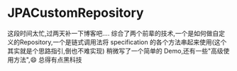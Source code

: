 # JPACustomRepository
这段时间太忙,过两天补一下博客吧....
综合了两个前辈的技术,一个是如何做自定义的Repository,一个是链式调用法将 specification 的各个方法串起来使用(这个其实就是个思路指引,倒也不难实现)
稍微写了一个简单的 Demo,还有一些"高级使用方法",😄 总得有点黑科技
